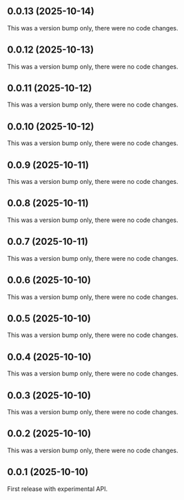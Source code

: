 ## 0.0.13 (2025-10-14)

This was a version bump only, there were no code changes.

## 0.0.12 (2025-10-13)

This was a version bump only, there were no code changes.

## 0.0.11 (2025-10-12)

This was a version bump only, there were no code changes.

## 0.0.10 (2025-10-12)

This was a version bump only, there were no code changes.

## 0.0.9 (2025-10-11)

This was a version bump only, there were no code changes.

## 0.0.8 (2025-10-11)

This was a version bump only, there were no code changes.

## 0.0.7 (2025-10-11)

This was a version bump only, there were no code changes.

## 0.0.6 (2025-10-10)

This was a version bump only, there were no code changes.

## 0.0.5 (2025-10-10)

This was a version bump only, there were no code changes.

## 0.0.4 (2025-10-10)

This was a version bump only, there were no code changes.

## 0.0.3 (2025-10-10)

This was a version bump only, there were no code changes.

## 0.0.2 (2025-10-10)

This was a version bump only, there were no code changes.

## 0.0.1 (2025-10-10)

First release with experimental API.
